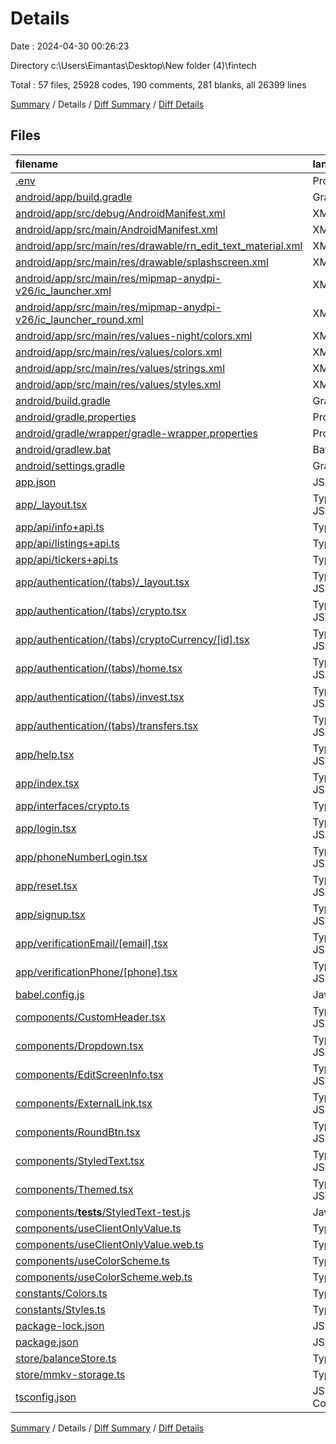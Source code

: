 # Details

Date : 2024-04-30 00:26:23

Directory c:\\Users\\Eimantas\\Desktop\\New folder (4)\\fintech

Total : 57 files,  25928 codes, 190 comments, 281 blanks, all 26399 lines

[Summary](results.md) / Details / [Diff Summary](diff.md) / [Diff Details](diff-details.md)

## Files
| filename | language | code | comment | blank | total |
| :--- | :--- | ---: | ---: | ---: | ---: |
| [.env](/.env) | Properties | 2 | 0 | 0 | 2 |
| [android/app/build.gradle](/android/app/build.gradle) | Gradle | 86 | 67 | 24 | 177 |
| [android/app/src/debug/AndroidManifest.xml](/android/app/src/debug/AndroidManifest.xml) | XML | 5 | 0 | 3 | 8 |
| [android/app/src/main/AndroidManifest.xml](/android/app/src/main/AndroidManifest.xml) | XML | 34 | 0 | 0 | 34 |
| [android/app/src/main/res/drawable/rn_edit_text_material.xml](/android/app/src/main/res/drawable/rn_edit_text_material.xml) | XML | 11 | 23 | 3 | 37 |
| [android/app/src/main/res/drawable/splashscreen.xml](/android/app/src/main/res/drawable/splashscreen.xml) | XML | 3 | 0 | 0 | 3 |
| [android/app/src/main/res/mipmap-anydpi-v26/ic_launcher.xml](/android/app/src/main/res/mipmap-anydpi-v26/ic_launcher.xml) | XML | 5 | 0 | 0 | 5 |
| [android/app/src/main/res/mipmap-anydpi-v26/ic_launcher_round.xml](/android/app/src/main/res/mipmap-anydpi-v26/ic_launcher_round.xml) | XML | 5 | 0 | 0 | 5 |
| [android/app/src/main/res/values-night/colors.xml](/android/app/src/main/res/values-night/colors.xml) | XML | 1 | 0 | 0 | 1 |
| [android/app/src/main/res/values/colors.xml](/android/app/src/main/res/values/colors.xml) | XML | 6 | 0 | 0 | 6 |
| [android/app/src/main/res/values/strings.xml](/android/app/src/main/res/values/strings.xml) | XML | 6 | 0 | 0 | 6 |
| [android/app/src/main/res/values/styles.xml](/android/app/src/main/res/values/styles.xml) | XML | 17 | 0 | 0 | 17 |
| [android/build.gradle](/android/build.gradle) | Gradle | 32 | 3 | 6 | 41 |
| [android/gradle.properties](/android/gradle.properties) | Properties | 11 | 33 | 13 | 57 |
| [android/gradle/wrapper/gradle-wrapper.properties](/android/gradle/wrapper/gradle-wrapper.properties) | Properties | 7 | 0 | 1 | 8 |
| [android/gradlew.bat](/android/gradlew.bat) | Batch | 41 | 29 | 22 | 92 |
| [android/settings.gradle](/android/settings.gradle) | Gradle | 14 | 0 | 5 | 19 |
| [app.json](/app.json) | JSON | 47 | 0 | 1 | 48 |
| [app/_layout.tsx](/app/_layout.tsx) | TypeScript JSX | 113 | 8 | 21 | 142 |
| [app/api/info+api.ts](/app/api/info+api.ts) | TypeScript | 205 | 1 | 5 | 211 |
| [app/api/listings+api.ts](/app/api/listings+api.ts) | TypeScript | 297 | 0 | 3 | 300 |
| [app/api/tickers+api.ts](/app/api/tickers+api.ts) | TypeScript | 442 | 1 | 3 | 446 |
| [app/authentication/(tabs)/_layout.tsx](/app/authentication/(tabs)/_layout.tsx) | TypeScript JSX | 76 | 0 | 2 | 78 |
| [app/authentication/(tabs)/crypto.tsx](/app/authentication/(tabs)/crypto.tsx) | TypeScript JSX | 55 | 2 | 8 | 65 |
| [app/authentication/(tabs)/cryptoCurrency/[id].tsx](/app/authentication/(tabs)/cryptoCurrency/%5Bid%5D.tsx) | TypeScript JSX | 226 | 1 | 11 | 238 |
| [app/authentication/(tabs)/home.tsx](/app/authentication/(tabs)/home.tsx) | TypeScript JSX | 105 | 1 | 13 | 119 |
| [app/authentication/(tabs)/invest.tsx](/app/authentication/(tabs)/invest.tsx) | TypeScript JSX | 9 | 0 | 3 | 12 |
| [app/authentication/(tabs)/transfers.tsx](/app/authentication/(tabs)/transfers.tsx) | TypeScript JSX | 9 | 0 | 3 | 12 |
| [app/help.tsx](/app/help.tsx) | TypeScript JSX | 9 | 0 | 3 | 12 |
| [app/index.tsx](/app/index.tsx) | TypeScript JSX | 72 | 0 | 5 | 77 |
| [app/interfaces/crypto.ts](/app/interfaces/crypto.ts) | TypeScript | 45 | 0 | 3 | 48 |
| [app/login.tsx](/app/login.tsx) | TypeScript JSX | 154 | 0 | 15 | 169 |
| [app/phoneNumberLogin.tsx](/app/phoneNumberLogin.tsx) | TypeScript JSX | 162 | 0 | 15 | 177 |
| [app/reset.tsx](/app/reset.tsx) | TypeScript JSX | 9 | 0 | 3 | 12 |
| [app/signup.tsx](/app/signup.tsx) | TypeScript JSX | 120 | 5 | 16 | 141 |
| [app/verificationEmail/[email].tsx](/app/verificationEmail/%5Bemail%5D.tsx) | TypeScript JSX | 136 | 1 | 8 | 145 |
| [app/verificationPhone/[phone].tsx](/app/verificationPhone/%5Bphone%5D.tsx) | TypeScript JSX | 133 | 0 | 8 | 141 |
| [babel.config.js](/babel.config.js) | JavaScript | 7 | 0 | 1 | 8 |
| [components/CustomHeader.tsx](/components/CustomHeader.tsx) | TypeScript JSX | 76 | 0 | 4 | 80 |
| [components/Dropdown.tsx](/components/Dropdown.tsx) | TypeScript JSX | 46 | 0 | 6 | 52 |
| [components/EditScreenInfo.tsx](/components/EditScreenInfo.tsx) | TypeScript JSX | 70 | 0 | 8 | 78 |
| [components/ExternalLink.tsx](/components/ExternalLink.tsx) | TypeScript JSX | 21 | 3 | 2 | 26 |
| [components/RoundBtn.tsx](/components/RoundBtn.tsx) | TypeScript JSX | 39 | 0 | 2 | 41 |
| [components/StyledText.tsx](/components/StyledText.tsx) | TypeScript JSX | 4 | 0 | 2 | 6 |
| [components/Themed.tsx](/components/Themed.tsx) | TypeScript JSX | 31 | 4 | 11 | 46 |
| [components/__tests__/StyledText-test.js](/components/__tests__/StyledText-test.js) | JavaScript | 7 | 0 | 4 | 11 |
| [components/useClientOnlyValue.ts](/components/useClientOnlyValue.ts) | TypeScript | 3 | 1 | 1 | 5 |
| [components/useClientOnlyValue.web.ts](/components/useClientOnlyValue.web.ts) | TypeScript | 8 | 2 | 3 | 13 |
| [components/useColorScheme.ts](/components/useColorScheme.ts) | TypeScript | 1 | 0 | 1 | 2 |
| [components/useColorScheme.web.ts](/components/useColorScheme.web.ts) | TypeScript | 3 | 5 | 1 | 9 |
| [constants/Colors.ts](/constants/Colors.ts) | TypeScript | 11 | 0 | 0 | 11 |
| [constants/Styles.ts](/constants/Styles.ts) | TypeScript | 75 | 0 | 1 | 76 |
| [package-lock.json](/package-lock.json) | JSON | 22,688 | 0 | 1 | 22,689 |
| [package.json](/package.json) | JSON | 61 | 0 | 1 | 62 |
| [store/balanceStore.ts](/store/balanceStore.ts) | TypeScript | 33 | 0 | 3 | 36 |
| [store/mmkv-storage.ts](/store/mmkv-storage.ts) | TypeScript | 17 | 0 | 2 | 19 |
| [tsconfig.json](/tsconfig.json) | JSON with Comments | 17 | 0 | 1 | 18 |

[Summary](results.md) / Details / [Diff Summary](diff.md) / [Diff Details](diff-details.md)